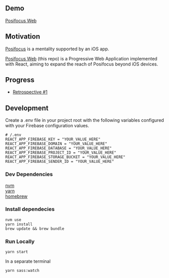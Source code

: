 ## Demo  

[Posifocus Web](https://posifocus.surge.sh)  

## Motivation  
[Posifocus](https://posifocus.com/) is a mentality supported by an iOS app.  

[Posifocus Web](https://posifocus.surge.sh) \(this repo) is a Progressive Web Application implemented with React, aiming to expand the reach of Posifocus beyond iOS devices. 

## Progress  
- [Retrospective #1](./artifacts/retrospective_01.md)  

## Development  

Create a .env file in your project root with the following variables configured with your Firebase configuration values.  

```
# /.env
REACT_APP_FIREBASE_KEY = "YOUR_VALUE_HERE"
REACT_APP_FIREBASE_DOMAIN = "YOUR_VALUE_HERE"
REACT_APP_FIREBASE_DATABASE = "YOUR_VALUE_HERE"
REACT_APP_FIREBASE_PROJECT_ID = "YOUR_VALUE_HERE"
REACT_APP_FIREBASE_STORAGE_BUCKET = "YOUR_VALUE_HERE"
REACT_APP_FIREBASE_SENDER_ID = "YOUR_VALUE_HERE"
```  


### Dev Dependencies
[nvm](https://github.com/nvm-sh/nvm)  
[yarn](https://yarnpkg.com/lang/en/docs/cli/install/)  
[homebrew](https://brew.sh/)

### Install dependecies
```
nvm use
yarn install
brew update && brew bundle
```

### Run Locally
```
yarn start
```

In a separate terminal
```
yarn sass:watch
```
